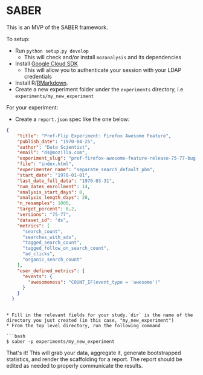 # SABER

This is an MVP of the SABER framework.

To setup:

* Run `python setup.py develop`
	* This will check and/or install `mozanalysis` and its dependencies
* Install [Google Cloud SDK](https://cloud.google.com/sdk/install)
	* This will allow you to authenticate your session with your LDAP credentials
* Install R/[RMarkdown](https://bookdown.org/yihui/rmarkdown/installation.html).
* Create a new experiment folder under the `experiments` directory, i.e `experiments/my_new_experiment`

For your experiment:

* Create a `report.json` spec like the one below:
```json
{
    "title": "Pref-Flip Experiment: Firefox Awesome Feature",
    "publish_date": "1970-04-25",
    "author": "Data Scientist",
    "email": "ds@mozilla.com",
    "experiment_slug": "pref-firefox-awesome-feature-release-75-77-bug-1603606",
    "file": "index.html",
    "experimenter_name": "separate_search_default_pbm",
    "start_date": "1970-01-01",
    "last_date_full_data": "1970-03-31",
    "num_dates_enrollment": 14,
    "analysis_start_days": 0,
    "analysis_length_days": 28,
    "n_resamples": 1000,
    "target_percent": 0.2,
    "versions": "75-77",
    "dataset_id": "ds",
    "metrics": [
      "search_count",
      "searches_with_ads",
      "tagged_search_count",
      "tagged_follow_on_search_count",
      "ad_clicks",
      "organic_search_count"
    ],
    "user_defined_metrics": {
      "events": {
        "awesomeness": "COUNT_IF(event_type = 'awesome')"
      }
    }
  }
```

```

* Fill in the relevant fields for your study.`dir` is the name of the directory you just created (in this case, "my_new_experiment")
* From the top level directory, run the following command

```bash
$ saber -p experiments/my_new_experiment
```

That's it! This will grab your data, aggregate it, generate bootstrapped statistics, and render the scaffolding for a report. The report should be edited as needed to properly communicate the results.
